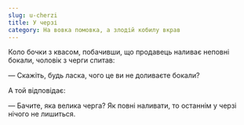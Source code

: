 ```yaml
---
slug: u-cherzi
title: У черзі
category: На вовка помовка, а злодій кобилу вкрав
---
```

Коло бочки з квасом, побачивши, що продавець наливає неповні бокали, чоловік з черги спитав:

— Скажіть, будь ласка, чого це ви не доливаєте бокали?

А той відповідає:

— Бачите, яка велика черга? Як повні наливати, то останнім у черзі нічого не лишиться.
